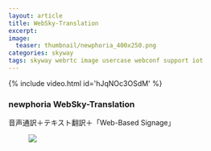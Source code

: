 ```yaml
---
layout: article
title: WebSky-Translation
excerpt: 
image:
  teaser: thumbnail/newphoria_400x250.png
categories: skyway
tags: skyway webrtc image usercase webconf support iot
---
```



{% include video.html id='hJqNOc3OSdM' %}

### newphoria WebSky-Translation

音声通訳＋テキスト翻訳＋「Web-Based Signage」

<figure>
	<img src="{{ site.url }}/images/pages/newphoriaWebSky-Translation.png">
</figure>
